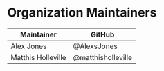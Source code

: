 # Organization Maintainers

| Maintainer             | GitHub             |
|------------------------|--------------------|
| Alex Jones             | @AlexsJones        |
| Matthis Holleville     | @matthisholleville |




